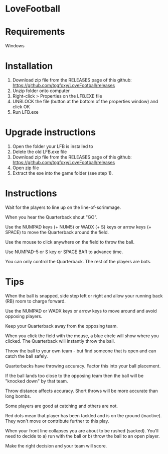 # LoveFootball

Requirements
============

Windows

Installation
============

1. Download zip file from the RELEASES page of this github: 
    https://github.com/togfoxy/LoveFootball/releases
2. Unzip folder onto computer
3. Right-click > Properties on the LFB.EXE file 
4. UNBLOCK the file (button at the bottom of the properties window) and click OK
5. Run LFB.exe

Upgrade instructions
====================

1. Open the folder your LFB is installed to
2. Delete the old LFB.exe file
3. Download zip file from the RELEASES page of this github:
    https://github.com/togfoxy/LoveFootball/releases
2. Open zip file
3. Extract the exe into the game folder (see step 1).

Instructions
============

Wait for the players to line up on the line-of-scrimmage.

When you hear the Quarterback shout "GO".

Use the NUMPAD keys (+ NUM5) or WADX (+ S) keys or arrow keys (+ SPACE) to move the Quarterback around the field.

Use the mouse to click anywhere on the field to throw the ball.

Use NUMPAD-5 or S key or SPACE BAR to advance time.

You can only control the Quarterback. The rest of the players are bots.


Tips
====

When the ball is snapped, side step left or right and allow your running back (RB) room to charge forward.

Use the NUMPAD or WADX keys or arrow keys to move around and avoid opposing players.

Keep your Quarterback away from the opposing team.

When you click the field with the mouse, a blue circle will show where you clicked. The Quarterback will instantly throw the ball.

Throw the ball to your own team - but find someone that is open and can catch the ball safely.

Quarterbacks have throwing accuracy. Factor this into your ball placement.

If the ball lands too close to the opposing team then the ball will be "knocked down" by that team.

Throw distance affects accuracy. Short throws will be more accurate than long bombs.

Some players are good at catching and others are not.

Red dots mean that player has been tackled and is on the ground (inactive). They won't move or contribute further to this play.

When your front line collapses you are about to be rushed (sacked). You'll need to decide to a) run with the ball or b) throw the ball to an open player.

Make the right decision and your team will score.




